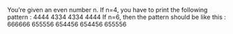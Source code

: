 
 You’re given an even number n. If n=4, you have to print the following pattern :
 4444
 4334
 4334
 4444
 If n=6, then the pattern should be like this :
 666666
 655556
 654456
 654456
 655556
